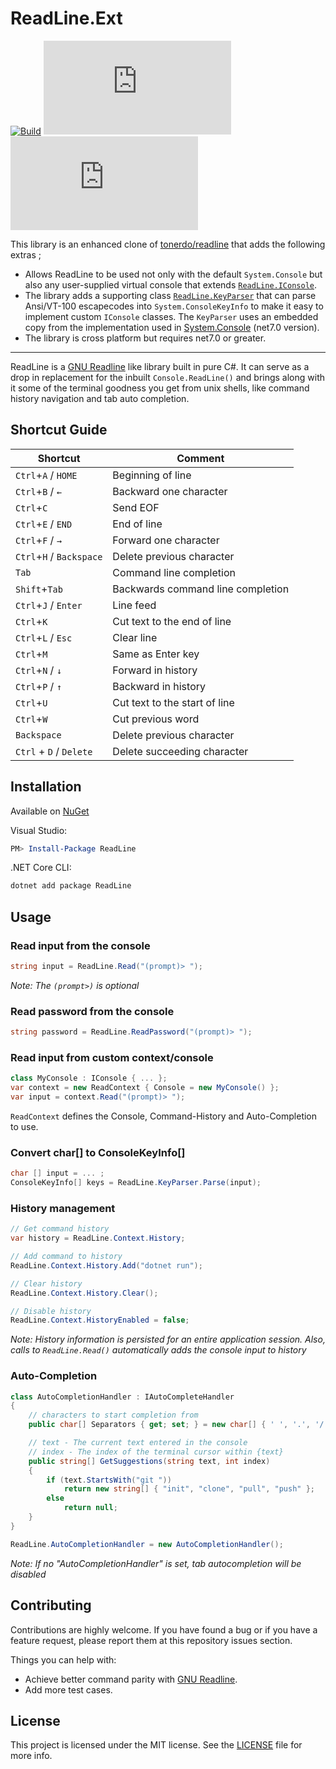 # ReadLine.Ext

[![Build](https://github.com/rafntor/readline.ext/actions/workflows/build.yml/badge.svg)](https://github.com/rafntor/readline.ext/actions/workflows/build.yml)
[![NuGet](https://img.shields.io/nuget/v/ReadLine.Ext)](https://www.nuget.org/packages/ReadLine.Ext/)
[![License](https://img.shields.io/github/license/rafntor/readline.ext)](LICENSE)

This library is an enhanced clone of [tonerdo/readline](https://github.com/tonerdo/readline) that adds the following extras ;
- Allows ReadLine to be used not only with the default `System.Console` but also any user-supplied virtual console that extends [`ReadLine.IConsole`](./src/ReadLine/Abstractions/IConsole.cs).
- The library adds a supporting class [`ReadLine.KeyParser`](./src/ReadLine/KeyParser.cs) that can parse Ansi/VT-100 escapecodes into `System.ConsoleKeyInfo` to make it easy to implement custom `IConsole` classes. The `KeyParser` uses an embedded copy from the implementation used in [System.Console](https://github.com/dotnet/runtime/tree/main/src/libraries/System.Console/src/System) (net7.0 version).
- The library is cross platform but requires net7.0 or greater.

---


ReadLine is a [GNU Readline](https://en.wikipedia.org/wiki/GNU_Readline) like library built in pure C#. It can serve as a drop in replacement for the inbuilt `Console.ReadLine()` and brings along
with it some of the terminal goodness you get from unix shells, like command history navigation and tab auto completion.

## Shortcut Guide

| Shortcut                       | Comment                           |
| ------------------------------ | --------------------------------- |
| `Ctrl`+`A` / `HOME`            | Beginning of line                 |
| `Ctrl`+`B` / `←`               | Backward one character            |
| `Ctrl`+`C`                     | Send EOF                          |
| `Ctrl`+`E` / `END`             | End of line                       |
| `Ctrl`+`F` / `→`               | Forward one character             |
| `Ctrl`+`H` / `Backspace`       | Delete previous character         |
| `Tab`                          | Command line completion           |
| `Shift`+`Tab`                  | Backwards command line completion |
| `Ctrl`+`J` / `Enter`           | Line feed                         |
| `Ctrl`+`K`                     | Cut text to the end of line       |
| `Ctrl`+`L` / `Esc`             | Clear line                        |
| `Ctrl`+`M`                     | Same as Enter key                 |
| `Ctrl`+`N` / `↓`               | Forward in history                |
| `Ctrl`+`P` / `↑`               | Backward in history               |
| `Ctrl`+`U`                     | Cut text to the start of line     |
| `Ctrl`+`W`                     | Cut previous word                 |
| `Backspace`                    | Delete previous character         |
| `Ctrl` + `D` / `Delete`        | Delete succeeding character       |


## Installation

Available on [NuGet](https://www.nuget.org/packages/rafntor.ReadLine/)

Visual Studio:

```powershell
PM> Install-Package ReadLine
```

.NET Core CLI:

```bash
dotnet add package ReadLine
```


## Usage

### Read input from the console

```csharp
string input = ReadLine.Read("(prompt)> ");
```
_Note: The `(prompt>)` is  optional_

### Read password from the console

```csharp
string password = ReadLine.ReadPassword("(prompt)> ");
```

### Read input from custom context/console

```csharp
class MyConsole : IConsole { ... };
var context = new ReadContext { Console = new MyConsole() };
var input = context.Read("(prompt)> ");
```
`ReadContext` defines the Console, Command-History and Auto-Completion to use.

### Convert char[] to ConsoleKeyInfo[]

```csharp
char [] input = ... ;
ConsoleKeyInfo[] keys = ReadLine.KeyParser.Parse(input);
```

### History management

```csharp
// Get command history
var history = ReadLine.Context.History;

// Add command to history
ReadLine.Context.History.Add("dotnet run");

// Clear history
ReadLine.Context.History.Clear();

// Disable history
ReadLine.Context.HistoryEnabled = false;
```

_Note: History information is persisted for an entire application session. Also, calls to `ReadLine.Read()` automatically adds the console input to history_

### Auto-Completion

```csharp
class AutoCompletionHandler : IAutoCompleteHandler
{
    // characters to start completion from
    public char[] Separators { get; set; } = new char[] { ' ', '.', '/' };

    // text - The current text entered in the console
    // index - The index of the terminal cursor within {text}
    public string[] GetSuggestions(string text, int index)
    {
        if (text.StartsWith("git "))
            return new string[] { "init", "clone", "pull", "push" };
        else
            return null;
    }
}

ReadLine.AutoCompletionHandler = new AutoCompletionHandler();
```

_Note: If no "AutoCompletionHandler" is set, tab autocompletion will be disabled_

## Contributing

Contributions are highly welcome. If you have found a bug or if you have a feature request, please report them at this repository issues section.

Things you can help with:
* Achieve better command parity with [GNU Readline](https://en.wikipedia.org/wiki/GNU_Readline).
* Add more test cases.

## License

This project is licensed under the MIT license. See the [LICENSE](LICENSE) file for more info.
